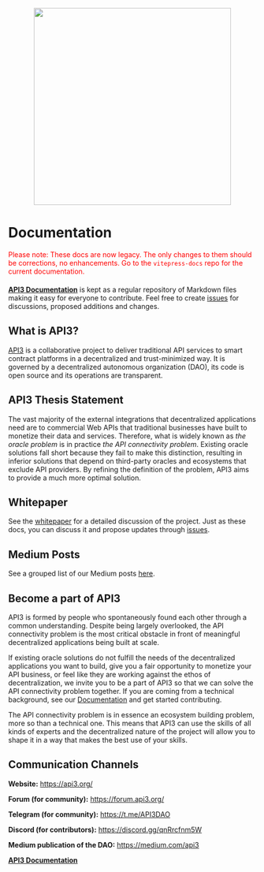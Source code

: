 <p align="center">
  <img src="https://github.com/api3dao/api3-docs/blob/main/docs/api3/assets/images/api3.png?raw=true" width="400" />
</p>

# Documentation

<div style="color:red;margin-bottom:20px">Please note: These docs are now legacy. The only changes to them should be corrections, no enhancements. Go to the <code>vitepress-docs</code> repo for the current documentation.</div>

**[API3 Documentation](https://docs.api3.org)** is kept as a regular repository
of Markdown files making it easy for everyone to contribute. Feel free to create
[issues](https://github.com/api3dao/api3-docs/issues) for discussions, proposed
additions and changes.

## What is API3?

[API3](https://api3.org/) is a collaborative project to deliver traditional API
services to smart contract platforms in a decentralized and trust-minimized way.
It is governed by a decentralized autonomous organization (DAO), its code is
open source and its operations are transparent.

## API3 Thesis Statement

The vast majority of the external integrations that decentralized applications
need are to commercial Web APIs that traditional businesses have built to
monetize their data and services. Therefore, what is widely known as _the oracle
problem_ is in practice _the API connectivity problem_. Existing oracle
solutions fall short because they fail to make this distinction, resulting in
inferior solutions that depend on third-party oracles and ecosystems that
exclude API providers. By refining the definition of the problem, API3 aims to
provide a much more optimal solution.

## Whitepaper

See the
[whitepaper](https://raw.githubusercontent.com/api3dao/api3-whitepaper/master/api3-whitepaper.pdf)
for a detailed discussion of the project. Just as these docs, you can discuss it
and propose updates through
[issues](https://github.com/api3dao/api3-whitepaper/issues).

## Medium Posts

See a grouped list of our Medium posts [here](https://medium.com/api3).

## Become a part of API3

API3 is formed by people who spontaneously found each other through a common
understanding. Despite being largely overlooked, the API connectivity problem is
the most critical obstacle in front of meaningful decentralized applications
being built at scale.

If existing oracle solutions do not fulfill the needs of the decentralized
applications you want to build, give you a fair opportunity to monetize your API
business, or feel like they are working against the ethos of decentralization,
we invite you to be a part of API3 so that we can solve the API connectivity
problem together. If you are coming from a technical background, see our
[Documentation](https://docs.api3.org/) and get started contributing.

The API connectivity problem is in essence an ecosystem building problem, more
so than a technical one. This means that API3 can use the skills of all kinds of
experts and the decentralized nature of the project will allow you to shape it
in a way that makes the best use of your skills.

## Communication Channels

**Website:** https://api3.org/

**Forum (for community):** https://forum.api3.org/

**Telegram (for community):** https://t.me/API3DAO

**Discord (for contributors):** https://discord.gg/qnRrcfnm5W

**Medium publication of the DAO:** https://medium.com/api3

**[API3 Documentation](https://docs.api3.org)**
